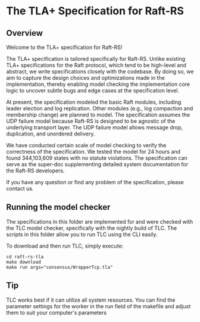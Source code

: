# The TLA+ Specification for Raft-RS

## Overview

Welcome to the TLA+ specification for Raft-RS!

The TLA+ specification is tailored specifically for Raft-RS.
Unlike existing TLA+ specifications for the Raft protocol, which tend to be high-level and abstract,
we write specifications closely with the codebase.
By doing so, we aim to capture the design choices and optimizations made in the implementation,
thereby enabling model checking the implementation core logic to uncover subtle bugs and edge cases at the specification level.

At present, the specification modeled the basic Raft modules, including leader election and log replication.
Other modules (e.g., log compaction and membership change) are planned to model.
The specification assumes the UDP failure model because Raft-RS is designed to be agnostic of the underlying transport layer.
The UDP failure model allows message drop, duplication, and unordered delivery.

We have conducted certain scale of model checking to verify the correctness of the specification. 
We tested the model for 24 hours and found 344,103,609 states with no statute violations.
The specification can serve as the super-doc supplementing detailed system documentation for the Raft-RS developers.

If you have any question or find any problem of the specification, please contact us.


## Running the model checker
The specifications in this folder are implemented for and were checked with the TLC model checker, specifically with the nightly build of TLC. The scripts in this folder allow you to run TLC using the CLI easily.

To download and then run TLC, simply execute:

```shell
cd raft-rs-tla
make download
make run args="consensus/WrapperTcp.tla"
```

## Tip 
TLC works best if it can utilize all system resources. You can find the parameter settings for the worker in the run field of the makefile and adjust them to suit your computer's parameters
